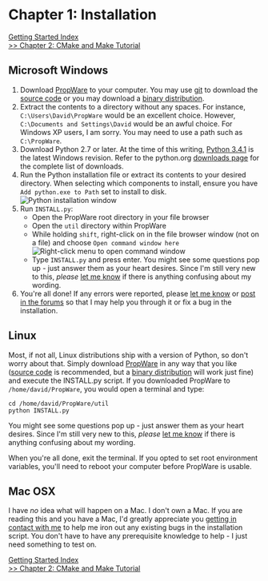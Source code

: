 Chapter 1: Installation
=======================

[Getting Started Index](http://david.zemon.name/PropWare/md_docs_GettingStarted.html)<br />
[>> Chapter 2: CMake and Make Tutorial](http://david.zemon.name/PropWare/md_docs_CMakeTutorial.html)

Microsoft Windows
-----------------
1. Download [PropWare](https://github.com/DavidZemon/PropWare) to your computer. You may use
   [git](http://msysgit.github.io/) to download the [source code](https://github.com/DavidZemon/PropWare) or
   you may download a [binary distribution](http://david.zemon.name/downloads/PropWare_Binaries/PropWare_current.zip).
2. Extract the contents to a directory without any spaces. For instance, `C:\Users\David\PropWare` would be an excellent
   choice. However, `C:\Documents and Settings\David` would be an awful choice. For Windows XP users, I am sorry. You
   may need to use a path such as `C:\PropWare`.
3. Download Python 2.7 or later. At the time of this writing,
   [Python 3.4.1](https://www.python.org/ftp/python/3.4.1/python-3.4.1.msi) is the latest Windows revision. Refer to the
   python.org [downloads page](https://www.python.org/downloads/windows/) for the complete list of downloads.
4. Run the Python installation file or extract its contents to your desired directory. When selecting which components
   to install, ensure you have `Add python.exe to Path` set to install to disk.
   ![Python installation window](python_install.png)
5. Run `INSTALL.py`:
   * Open the PropWare root directory in your file browser
   * Open the `util` directory within PropWare
   * While holding `shift`, right-click on in the file browser window (not on a file) and choose `Open command window
    here`
    ![Right-click menu to open command window](open_cmd_window.png)
   * Type `INSTALL.py` and press enter. You might see some questions pop up - just answer them as your heart desires. 
     Since I'm still very new to this, _please_ [let me know](mailto:david@zemon.name) if there is anything confusing
     about my wording.
6. You're all done! If any errors were reported, please [let me know](mailto:david@zemon.name) or 
   [post in the forums](http://forums.parallax.com/showthread.php/157005-FYI-PropWare-Complete-build-system-and-library-for-PropGCC)
   so that I may help you through it or fix a bug in the installation.

Linux
-----
Most, if not all, Linux distributions ship with a version of Python, so don't worry about that. Simply download
[PropWare](https://github.com/DavidZemon/PropWare) in any way that you like
([source code](https://github.com/DavidZemon/PropWare) is recommended, but a
[binary distribution](http://david.zemon.name/downloads/PropWare_Binaries/) will work just fine) and execute the
INSTALL.py script. If you downloaded PropWare to `/home/david/PropWare`, you would open a terminal and type:

    cd /home/david/PropWare/util
    python INSTALL.py

You might see some questions pop up - just answer them as your heart desires. Since I'm still very new to this, _please_
[let me know](mailto:david@zemon.name) if there is anything confusing about my wording.

When you're all done, exit the terminal. If you opted to set root environment variables, you'll need to reboot your 
computer before PropWare is usable.

Mac OSX
-------
I have _no_ idea what will happen on a Mac. I don't own a Mac. If you are reading this and you have a Mac, I'd greatly
appreciate you [getting in contact with me](mailto:david@zemon.name) to help me iron out any existing bugs in the 
installation script. You don't have to have any prerequisite knowledge to help - I just need something to test on.

[Getting Started Index](http://david.zemon.name/PropWare/md_docs_GettingStarted.html)<br />
[>> Chapter 2: CMake and Make Tutorial](http://david.zemon.name/PropWare/md_docs_CMakeTutorial.html)

